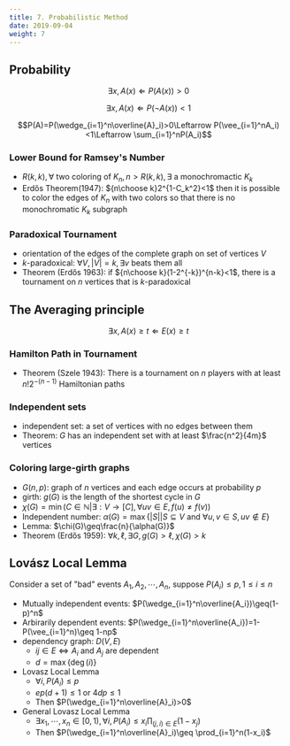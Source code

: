 ```yaml
---
title: 7. Probabilistic Method
date: 2019-09-04
weight: 7
---
```


## Probability

$$\exists x,A(x)\Leftarrow P(A(x))>0$$

$$\exists x,A(x)\Leftarrow P(\neg A(x))<1$$

$$P(A)=P(\wedge_{i=1}^n\overline{A}_i)>0\Leftarrow P(\vee_{i=1}^nA_i)<1\Leftarrow \sum_{i=1}^nP(A_i)$$

### Lower Bound for Ramsey's Number
  
* $R(k,k),\forall$ two coloring of $K_n,n>R(k,k),\exists$ a monochromactic $K_k$
* Erdős Theorem(1947): ${n\choose k}2^{1-C_k^2}<1$ then it is possible to color the edges of $K_n$ with two colors so that there is no monochromatic $K_k$ subgraph

### Paradoxical Tournament
  
  * orientation of the edges of the complete graph on set of vertices $V$
  * $k$-paradoxical: $\forall V, |V|=k,\exists v$ beats them all
  * Theorem (Erdős 1963): if ${n\choose k}(1-2^{-k})^{n-k}<1$, there is a tournament on $n$ vertices that is $k$-paradoxical

## The Averaging principle

$$\exists x,A(x)\geq t\Leftarrow E(x)\geq t$$

### Hamilton Path in Tournament

* Theorem (Szele 1943): There is a tournament on $n$ players with at least $n!2^{-(n-1)}$ Hamiltonian paths

### Independent sets


* independent set: a set of vertices with no edges between them
* Theorem: $G$ has an independent set with at least $\frac{n^2}{4m}$ vertices

### Coloring large-girth graphs

* $G(n,p)$: graph of $n$ vertices and each edge occurs at probability $p$
* girth: $g(G)$ is the length of the shortest cycle in $G$
* $\chi(G)=\min(C\in\mathbb{N}|\exists :V\rightarrow [C],\forall uv\in E,f(u)\neq f(v))$
* Independent number: $\alpha(G)=\max\{|S||S\subseteq V \text{ and }\forall u,v\in S,uv\not\in E\}$
* Lemma: $\chi(G)\geq\frac{n}{\alpha(G)}$
* Theorem (Erdős 1959): $\forall k,\ell,\exists G,g(G)>\ell,\chi(G)>k$

## Lovász Local Lemma

Consider a set of "bad" events $A_1,A_2,\cdots,A_n$, suppose $P(A_i)\leq p,1\leq i\leq n$

* Mutually independent events: $P(\wedge_{i=1}^n\overline{A_i})\geq(1-p)^n$
* Arbirarily dependent events: $P(\wedge_{i=1}^n\overline{A_i})=1-P(\vee_{i=1}^n)\geq 1-np$
* dependency graph: $D(V,E)$
    * $ij\in E\iff A_i$ and $A_j$ are dependent
    * $d=\max\{\deg(i)\}$
* Lovasz Local Lemma
  * $\forall i,P(A_i)\leq p$
  * $ep(d+1)\leq 1$ or $4dp\leq 1$
  * Then $P(\wedge_{i=1}^n\overline{A}_i)>0$
* General Lovasz Local Lemma
  * $\exists x_1,\cdots,x_n\in [0,1),\forall i, P(A_i)\leq x_i\prod_{(j,i)\in E}(1-x_j)$
  * Then $P(\wedge_{i=1}^n\overline{A}_i)\geq \prod_{i=1}^n(1-x_i)$
